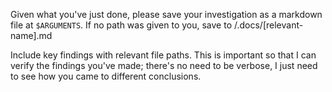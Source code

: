 Given what you've just done, please save your investigation as a markdown file at `$ARGUMENTS`. If no path was given to you, save to /.docs/[relevant-name].md

Include key findings with relevant file paths. This is important so that I can verify the findings you've made; there's no need to be verbose, I just need to see how you came to different conclusions.